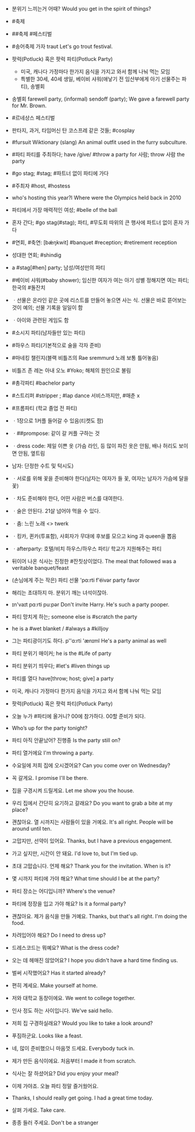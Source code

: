 * 분위기 느끼는거 어때? Would you get in the spirit of things?


* #축제
* ##축제 #페스티벌
* #송어축제 가자 							 traʊt Let's go trout festival.
* 팟럭(Potluck) 혹은 팟럭 파티(Potluck Party)
	* 미국, 캐나다 가정마다 한가지 음식을 가지고 와서 함께 나눠 먹는 모임
	* 특별한 30세, 40세 생일, 베이비 샤워(애낳기 전 임산부에게 아기 선물주는 파티), 송별회
* 송별회 farewell party, (informal) sendoff (party); We gave a farewell party for Mr. Brown. 


* #르네상스 페스티벌
* 판타지, 과거, 타임머신 탄 코스프레 같은 것들; #cosplay
* #fursuit Wiktionary (slang) An animal outfit used in the furry subculture.

* #파티 파티를 주최하다; have /give/ #throw a party for 사람; throw 사람 the party
* #go stag; #stag; #파트너 없이 파티에 가다
* #주최자 #host, #hostess
* who's hosting this year?l Where were the Olympics held back in 2010
* 파티에서 가장 매력적인 여성; #belle of the ball
* 혼자 간다; #go stag(#stag); 파티, #무도회 따위의 큰 행사에 파트너 없이 혼자 가다
* #연회, #축연: [bǽŋkwit] #banquet #reception; #retirement reception
* 성대한 연회; #shindig

* a #stag[#hen] party; 남성/여성만의 파티

* #베이비 샤워(#baby shower); 임신한 여자가 여는 아기 성별 정해지면 여는 파티; 한국의 #돌잔치
* ㆍ선물은 온라인 같은 곳에 리스트를 만들어 놓으면 사는 식. 선물은 바로 뜯어보는 것이 예의; 선물 기록을 일일이 함
* ㆍ아이와 관련된 게임도 함

* #소시지 파티(남자들만 있는 파티)
* #하우스 파티(기본적으로 술을 각자 준비)
* #마네킹 챌린지(블랙 비틀즈의 Rae sremmurd 노래 보통 틀어놓음)
* 비틀즈 존 레논 아내 오노 #Yoko; 해체의 원인으로 불림

* #총각파티 #bachelor party
* #스트리퍼 #stripper ; #lap dance 서비스까지만, #매춘 x
* #프롬파티 (학교 졸업 전 파티)
* ㆍ1장으로 1커플 들어갈 수 있음(티켓도 팜)
* ㆍ##prompose: 같이 갈 커플 구하는 것
* ㆍdress code: 제일 이쁜 옷 (가슴 라인, 등 많이 파진 옷은 안됨, 배나 허리도 보이면 안됨, 옆트림
* 남자: 단정한 수트 및 턱시도)
* ㆍ서로를 위해 꽃을 준비해야 한다(남자는 여자가 들 꽃, 여자는 남자가 가슴에 달을 꽃)
* ㆍ차도 준비해야 한다, 어떤 사람은 버스를 대여한다.
* ㆍ술은 안된다. 21살 넘어야 먹을 수 있다.
* ㆍ춤: 느린 노래 <> twerk
* ㆍ킹카, 퀸카(투표함), 사회자가 무대에 후보를 모으고 king 과 queen을 뽑음
* ㆍafterparty: 호텔/비치 하우스/하우스 파티/ 학교가 지원해주는 파티

* 뒤이어 나온 식사는 진정한 #잔칫상이었다. The meal that followed was a veritable banquet/feast
* (손님에게 주는 작은) 파티 선물 					 'pɑ:rti f'éivər party favor 
* 해리는 초대하지 마. 분위기 깨는 녀석이잖아. 
* ɪn'vaɪt	pɑ:rti pu:pər Don't invite Harry. He's such a party pooper. 
* 파티 망치게 하는; someone else is #scratch the party
* he is a #wet blanket / #always a #killjoy
* 그는 파티광이기도 하다. 				 p''ɑ:rti 'ӕnɪml He's a party animal as well
* 파티 분위기 매이커; he is the #Life of party
* 파티 분위기 띄우다; #let's #liven things up
* 파티를 열다 							 have[throw; host; give] a party
* 미국, 캐나다 가정마다 한가지 음식을 가지고 와서 함께 나눠 먹는 모임
* 팟럭(Potluck) 혹은 팟럭 파티(Potluck Party)
* 오늘 누가 #파티에 올거니? 00에 참가하다. 00할 준비가 되다. 
* Who’s up for the party tonight?
* 파티 아직 안끝났어? 						 진행중 Is the party still on?
* 파티 열거에요 								 I'm throwing a party. 
* 수요일에 저희 집에 오시겠어요? 			 Can you come over on Wednesday?
* 꼭 갈게요. 								I promise I'll be there. 
* 집을 구경시켜 드릴게요. 						 Let me show you the house. 
* 우리 집에서 간단히 요기하고 갈래요? 		 Do you want to grab a bite at my place? 
* 괜찮아요. 열 시까지는 사람들이 있을 거예요. 	 It's all right. People will be around until ten. 
* 고맙지만, 선약이 있어요. 			 Thanks, but I have a previous engagement. 
* 가고 싶지만, 시간이 안 돼요. 					 I'd love to, but I'm tied up. 
* 초대 고맙습니다. 언제 해요? 			 Thank you for the invitation. When is it? 
* 몇 시까지 파티에 가야 해요? 				 What time should I be at the party? 
* 파티 장소는 어디입니까? 						 Where's the venue? 
* 파티에 정장을 입고 가야 해요? 						 Is it a formal party? 
* 괜찮아요. 제가 음식을 만들 거예요. 		Thanks, but that's all right. I'm doing the food.
* 차려입어야 해요? 							Do I need to dress up? 
* 드레스코드는 뭐예요? 						 What is the dress code? 
* 오는 데 헤매진 않았어요? 			I hope you didn't have a hard time finding us. 
* 벌써 시작했어요? 							 Has it started already? 
* 편히 계세요. 								Make yourself at home. 
* 저와 대학교 동창이에요. 					 We went to college together. 
* 인사 정도 하는 사이입니다. 						 We've said hello. 
* 저희 집 구경하실래요? 				 Would you like to take a look around? 
* 푸짐하군요. 								 Looks like a feast. 
* 네, 많이 준비했으니 마음껏 드세요. 					 Everybody tuck in. 
* 제가 만든 음식이에요. 					처음부터 	I made it from scratch. 
* 식사는 잘 하셨어요? 						 Did you enjoy your meal? 
* 이제 가야죠. 오늘 파티 정말 즐거웠어요. 
* Thanks, I should really get going. I had a great time today. 
* 살펴 가세요. 	 								 Take care. 
* 종종 들러 주세요. 							 Don't be a stranger
